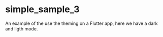 # simple_sample_3

An example of the use the theming on a Flutter app, here we have a dark and ligth mode.
